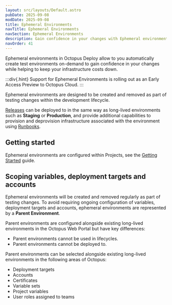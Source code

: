 ```yaml
---
layout: src/layouts/Default.astro
pubDate: 2025-09-08
modDate: 2025-09-08
title: Ephemeral Environments
navTitle: Ephemeral Environments
navSection: Ephemeral Environments
description: Gain confidence in your changes with Ephemeral environments in Octopus.
navOrder: 41
---
```


Ephemeral environments in Octopus Deploy allow to you automatically create test environments on-demand to gain confidence in your changes while helping to keep your infrastructure costs down.

:::div{.hint}
Support for Ephemeral Environments is rolling out as an Early Access Preview to Octopus Cloud.
:::

Ephemeral environments are designed to be created and removed as part of testing changes within the development lifecycle.

[Releases](/docs/releases) can be deployed to in the same way as long-lived environments such as **Staging** or **Production**, and provide additional capabilities to provision and deprovision infrastructure associated with the environment using [Runbooks](/docs/runbooks).

## Getting started

Ephemeral environments are configured within Projects, see the [Getting Started](/docs/projects/ephemeral-environments) guide.

## Scoping variables, deployment targets and accounts

Ephemeral environments will be created and removed regularly as part of testing changes. To avoid requiring ongoing configuration of variables, deployment targets and accounts, ephemeral environments are represented by a **Parent Environment**.

Parent environments are configured alongside existing long-lived environments in the Octopus Web Portal but have key differences:

- Parent environments cannot be used in lifecycles.
- Parent environments cannot be deployed to.

Parent environments can be selected alongside existing long-lived environments in the following areas of Octopus:

- Deployment targets
- Accounts
- Certificates
- Variable sets
- Project variables
- User roles assigned to teams
